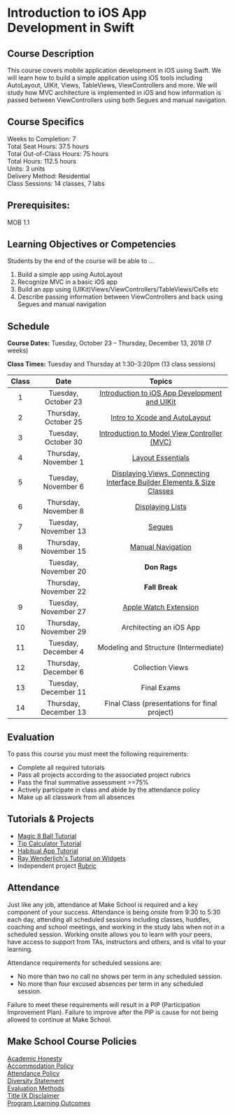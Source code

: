 # Introduction to iOS App Development in Swift

## Course Description

This course covers mobile application development in iOS using Swift. We will learn how to build a simple application using iOS tools including AutoLayout, UIKit, Views, TableViews, ViewControllers and more. We will study how MVC architecture is implemented in iOS and how information is passed between ViewControllers using both Segues and manual navigation.

## Course Specifics

Weeks to Completion:  7 <br>
Total Seat Hours:  37.5 hours <br>
Total Out-of-Class Hours: 75 hours <br>
Total Hours: 112.5 hours <br>
Units:  3 units <br>
Delivery Method:  Residential <br>
Class Sessions:  14 classes, 7 labs

## Prerequisites:

MOB 1.1 <br>

## Learning Objectives or Competencies

Students by the end of the course will be able to ...

1. Build a simple app using AutoLayout
1. Recognize MVC in a basic iOS app
1. Build an app using (UIKit)Views/ViewControllers/TableViews/Cells etc
1. Describe passing information between ViewControllers and back using Segues and manual navigation

## Schedule

**Course Dates:** Tuesday, October 23 – Thursday, December 13, 2018 (7 weeks)

**Class Times:** Tuesday and Thursday at 1:30–3:20pm (13 class sessions)

| Class |          Date          |                 Topics                  |
|:-----:|:----------------------:|:---------------------------------------:|
|  1  |  Tuesday, October 23    | [Introduction to iOS App Development and UIKit] |
|  2   | Thursday, October 25    | [Intro to Xcode and AutoLayout] |
|  3   |  Tuesday, October 30  | [Introduction to Model View Controller (MVC)] |
|  4  | Thursday, November 1  | [Layout Essentials] |
|   5   |  Tuesday, November 6 | [Displaying Views, Connecting Interface Builder Elements & Size Classes] |
|   6   | Thursday, November 8 | [Displaying Lists] |
|   7   |  Tuesday, November 13 | [Segues] |
|   8   | Thursday, November 15 | [Manual Navigation] |
|      |  Tuesday, November 20 | **Don Rags** |
|     | Thursday, November 22 | **Fall Break** |
|  9   |  Tuesday, November 27    | [Apple Watch Extension] |
|  10   | Thursday, November 29    | Architecting an iOS App |
|  11     |  Tuesday, December 4    | Modeling and Structure (Intermediate) |
|  12   | Thursday, December 6   | Collection Views |
|  13   | Tuesday, December 11   | Final Exams |
|  14   | Thursday, December 13   | Final Class (presentations for final project) |

[Introduction to iOS App Development and UIKit]: Lessons/01-Introduction-to-iOS-App-Development-and-UIKit
[Intro to Xcode and AutoLayout]: Lessons/02-Xcode-&-AutoLayout
[Introduction to Model View Controller (MVC)]: Lessons/03-Intro-to-MVC
[Layout Essentials]: Lessons/04-Layout-Essentials
[Displaying Views, Connecting Interface Builder Elements & Size Classes]: Lessons/05-Interface-Builder-Views-IBOutlets-SizeClasses
[Displaying Lists]: Lessons/06-Displaying-Collections
[Segues]:Lessons/07-Passing-Information-Between-ViewControllers
[Manual Navigation]: Lessons/08-Manual-Navigation
[Apple Watch Extension]: Lessons/09-Apple-Watch-Extension

## Evaluation

To pass this course you must meet the following requirements:

- Complete all required tutorials
- Pass all projects according to the associated project rubrics
- Pass the final summative assessment >=75%
- Actively participate in class and abide by the attendance policy
- Make up all classwork from all absences

## Tutorials & Projects

- [Magic 8 Ball Tutorial](https://www.makeschool.com/academy/track/learn-how-to-build-apps--magic-8-ball)
- [Tip Calculator Tutorial](https://www.makeschool.com/online-courses/tutorials/build-a-tip-calculator-in-swift-4/intro-tip-calculator)
- [Habitual App Tutorial]()
- [Ray Wenderlich's Tutorial on Widgets](https://www.raywenderlich.com/697-today-extension-tutorial-getting-started)
- Independent project [Rubric](https://docs.google.com/document/d/14P-nohwJyNKHXxn-sRF6IMZJMpH5RLRJ3wdooIeKOrs/edit?usp=sharing)

## Attendance
Just like any job, attendance at Make School is required and a key component of your success. Attendance is being onsite from 9:30 to 5:30 each day, attending all scheduled sessions including classes, huddles, coaching and school meetings, and working in the study labs when not in a scheduled session. Working onsite allows you to learn with your peers, have access to support from TAs, instructors and others, and is vital to your learning.

Attendance requirements for scheduled sessions are:
- No more than two no call no shows per term in any scheduled session.
- No more than four excused absences per term in any scheduled session.

Failure to meet these requirements will result in a PIP (Participation Improvement Plan).  Failure to improve after the PIP is cause for not being allowed to continue at Make School.

## Make School Course Policies

[Academic Honesty](https://github.com/Product-College-Courses/Common-Syllabus-Sections/blob/master/Academic-Honesty-and-Plagiarism.md)<br>
[Accommodation Policy](https://github.com/Product-College-Courses/Common-Syllabus-Sections/blob/master/Accommodation-Policy.md)<br>
[Attendance Policy]()  
[Diversity Statement](https://github.com/Product-College-Courses/Common-Syllabus-Sections/blob/master/Diversity-Statement.md)<br>
[Evaluation Methods](https://github.com/Product-College-Courses/Common-Syllabus-Sections/blob/master/Evaluation-Methods.md)
<br>
[Title IX Disclaimer](https://github.com/Product-College-Courses/Common-Syllabus-Sections/blob/master/Evaluations-Title-X-Disclaimer.md)<br>
[Program Learning Outcomes](https://github.com/Product-College-Courses/Common-Syllabus-Sections/blob/master/Program-Learning-Outcomes.md)
